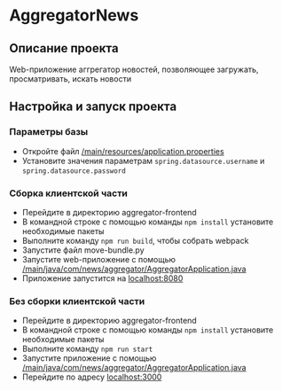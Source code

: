 # AggregatorNews

## Описание проекта

Web-приложение аггрегатор новостей, позволяющее загружать, просматривать, искать новости

## Настройка и запуск проекта

### Параметры базы
* Откройте файл [/main/resources/application.properties](https://github.com/JavaOnePercent/AggregatorNews/blob/master/aggregator-backend/src/main/resources/application.properties)
* Установите значения параметрам ```spring.datasource.username``` и ```spring.datasource.password```

### Сборка клиентской части
* Перейдите в директорию aggregator-frontend
* В командной строке с помощью команды ```npm install``` установите необходимые пакеты
* Выполните команду ```npm run build```, чтобы собрать webpack
* Запустите файл move-bundle.py
* Запустите web-приложение с помощью [/main/java/com/news/aggregator/AggregatorApplication.java](https://github.com/JavaOnePercent/AggregatorNews/blob/master/aggregator-backend/src/main/java/com/news/aggregator/AggregatorApplication.java)
* Приложение запустится на [localhost:8080](http://localhost:8080)

### Без сборки клиентской части
* Перейдите в директорию aggregator-frontend
* В командной строке с помощью команды ```npm install``` установите необходимые пакеты
* Выполните команду ```npm run start```
* Запустите приложение с помощью [/main/java/com/news/aggregator/AggregatorApplication.java](https://github.com/JavaOnePercent/AggregatorNews/blob/master/aggregator-backend/src/main/java/com/news/aggregator/AggregatorApplication.java)
* Перейдите по адресу [localhost:3000](http://localhost:3000)

